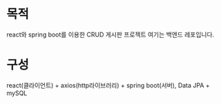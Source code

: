 # 목적
react와 spring boot를 이용한 CRUD 게시판 프로젝트
여기는 백엔드 레포입니다.

# 구성
react(클라이언트) + axios(http라이브러리) + spring boot(서버), Data JPA + mySQL

